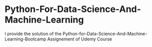 # Python-For-Data-Science-And-Machine-Learning
I provide the solution of the Python-for-Data-Science-And-Machine-Learning-Bootcamp Assignement of Udemy Course
